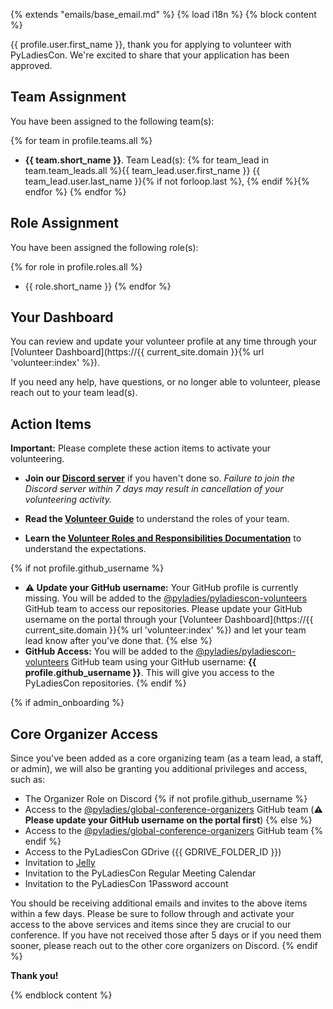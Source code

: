 {% extends "emails/base_email.md" %}
{% load i18n %}
{% block content %}

{{ profile.user.first_name }}, thank you for applying to volunteer with PyLadiesCon. We're excited to share that your application has been approved.

## Team Assignment

You have been assigned to the following team(s):

{% for team in profile.teams.all %}
- **{{ team.short_name }}**. Team Lead(s): {% for team_lead in team.team_leads.all %}{{ team_lead.user.first_name }} {{ team_lead.user.last_name }}{% if not forloop.last %}, {% endif %}{% endfor %}
{% endfor %}

## Role Assignment

You have been assigned the following role(s):

{% for role in profile.roles.all %}
- {{ role.short_name }}
{% endfor %}

## Your Dashboard

You can review and update your volunteer profile at any time through your [Volunteer Dashboard](https://{{ current_site.domain }}{% url 'volunteer:index' %}).

If you need any help, have questions, or no longer able to volunteer, please reach out to your team lead(s).

## Action Items

**Important:** Please complete these action items to activate your volunteering.

- **Join our [Discord server](https://discord.com/invite/2fUN4ddVfP)** if you haven't done so. *Failure to join the Discord server within 7 days may result in cancellation of your volunteering activity.*

- **Read the [Volunteer Guide](https://conference.pyladies.com/docs/)** to understand the roles of your team.

- **Learn the [Volunteer Roles and Responsibilities Documentation](https://conference.pyladies.com/docs/roles_and_responsibilities/)** to understand the expectations.

{% if not profile.github_username %}
- **⚠️ Update your GitHub username:** Your GitHub profile is currently missing. You will be added to the [@pyladies/pyladiescon-volunteers](https://github.com/orgs/pyladies/teams/pyladiescon-volunteers) GitHub team to access our repositories. Please update your GitHub username on the portal through your [Volunteer Dashboard](https://{{ current_site.domain }}{% url 'volunteer:index' %}) and let your team lead know after you've done that.
{% else %}
- **GitHub Access:** You will be added to the [@pyladies/pyladiescon-volunteers](https://github.com/orgs/pyladies/teams/pyladiescon-volunteers) GitHub team using your GitHub username: **{{ profile.github_username }}**. This will give you access to the PyLadiesCon repositories.
{% endif %}

{% if admin_onboarding %}
## Core Organizer Access

Since you've been added as a core organizing team (as a team lead, a staff, or admin), we will also be granting you additional privileges and access, such as:

- The Organizer Role on Discord
{% if not profile.github_username %}
- Access to the [@pyladies/global-conference-organizers](https://github.com/orgs/pyladies/teams/global-conference-organizers) GitHub team (**⚠️ Please update your GitHub username on the portal first**)
{% else %}
- Access to the [@pyladies/global-conference-organizers](https://github.com/orgs/pyladies/teams/global-conference-organizers) GitHub team
{% endif %}
- Access to the PyLadiesCon GDrive ({{ GDRIVE_FOLDER_ID }})
- Invitation to [Jelly](https://letsjelly.com/)
- Invitation to the PyLadiesCon Regular Meeting Calendar
- Invitation to the PyLadiesCon 1Password account

You should be receiving additional emails and invites to the above items within a few days. Please be sure to follow through and activate your access to the above services and items since they are crucial to our conference. If you have not received those after 5 days or if you need them sooner, please reach out to the other core organizers on Discord.
{% endif %}

**Thank you!**

{% endblock content %}